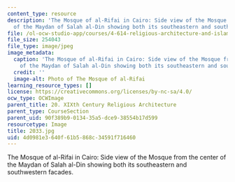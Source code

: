 ```yaml
---
content_type: resource
description: 'The Mosque of al-Rifai in Cairo: Side view of the Mosque from the center
  of the Maydan of Salah al-Din showing both its southeastern and southwestern facades.'
file: /ol-ocw-studio-app/courses/4-614-religious-architecture-and-islamic-cultures-fall-2002/4d0981e3640f61b5868c34591f716460_2033.jpg
file_size: 254043
file_type: image/jpeg
image_metadata:
  caption: 'The Mosque of al-Rifai in Cairo: Side view of the Mosque from the center
    of the Maydan of Salah al-Din showing both its southeastern and southwestern facades.'
  credit: ''
  image-alt: Photo of The Mosque of al-Rifai
learning_resource_types: []
license: https://creativecommons.org/licenses/by-nc-sa/4.0/
ocw_type: OCWImage
parent_title: 20. XIXth Century Religious Architecture
parent_type: CourseSection
parent_uid: 90f389b9-0134-35a5-dce9-38554b17d599
resourcetype: Image
title: 2033.jpg
uid: 4d0981e3-640f-61b5-868c-34591f716460
---
```

The Mosque of al-Rifai in Cairo: Side view of the Mosque from the center of the Maydan of Salah al-Din showing both its southeastern and southwestern facades.